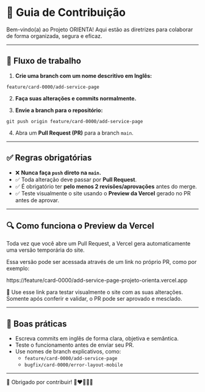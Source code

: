# 🤝 Guia de Contribuição

Bem-vindo(a) ao Projeto ORIENTA! Aqui estão as diretrizes para colaborar de forma organizada, segura e eficaz.

---

## 🌿 Fluxo de trabalho

1. **Crie uma branch com um nome descritivo em Inglês:** 
```
feature/card-0000/add-service-page
```


2. **Faça suas alterações e commits normalmente.**

3. **Envie a branch para o repositório:** 
```
git push origin feature/card-0000/add-service-page
```

4. Abra um **Pull Request (PR)** para a branch `main`.

---

## ✅ Regras obrigatórias

- ❌ **Nunca faça `push` direto na `main`.**
- ✅ Toda alteração deve passar por **Pull Request**.
- ✅ É obrigatório ter **pelo menos 2 revisões/aprovações** antes do merge.
- ✅ Teste visualmente o site usando o **Preview da Vercel** gerado no PR antes de aprovar.

---

## 🔍 Como funciona o Preview da Vercel

Toda vez que você abre um Pull Request, a Vercel gera automaticamente uma versão temporária do site.

Essa versão pode ser acessada através de um link no próprio PR, como por exemplo:

https://feature/card-0000/add-service-page-projeto-orienta.vercel.app


🧪 Use esse link para testar visualmente o site com as suas alterações. Somente após conferir e validar, o PR pode ser aprovado e mesclado.

---

## 🧼 Boas práticas

- Escreva commits em inglês de forma clara, objetiva e semântica.
- Teste o funcionamento antes de enviar seu PR.
- Use nomes de branch explicativos, como:
  - `feature/card-0000/add-service-page`
  - `bugfix/card-0000/error-layout-mobile`

---

🫡 Obrigado por contribuir! 💚❤️💛💙🤍
